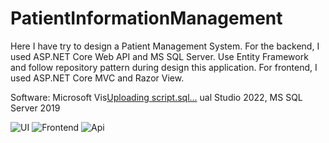 # PatientInformationManagement
Here I have try to design a Patient Management System. For the backend, I used ASP.NET Core Web API and MS SQL Server. Use Entity Framework and follow repository pattern during design this application. For frontend, I used ASP.NET Core MVC and Razor View. 

Software: Microsoft Vis[Uploading script.sql…]()
ual Studio 2022, MS SQL Server 2019

![UI](https://github.com/saymon005/PatientInformationManagement/assets/92098115/d252a281-7152-4be8-9707-bd90cd8b9e2b)
![Frontend](https://github.com/saymon005/PatientInformationManagement/assets/92098115/df1c159f-d9cb-456d-8f60-8759b05bb5e2)
![Api](https://github.com/saymon005/PatientInformationManagement/assets/92098115/5de40642-432c-46c0-a9b6-188896ae402b)
